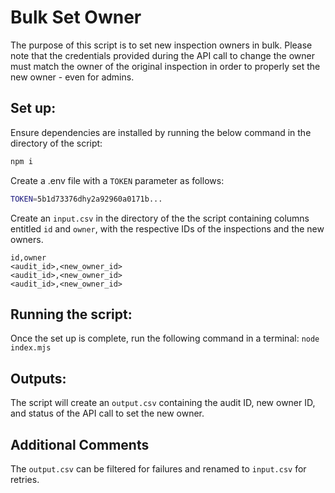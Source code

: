 # Bulk Set Owner

The purpose of this script is to set new inspection owners in bulk. Please note that the credentials provided during the API call to change the owner must match the owner of the original inspection in order to properly set the new owner - even for admins.

## Set up:

Ensure dependencies are installed by running the below command in the directory of the script:

```bash
npm i
```

Create a .env file with a `TOKEN` parameter as follows:

```bash
TOKEN=5b1d73376dhy2a92960a0171b...
```

Create an `input.csv` in the directory of the the script containing columns entitled `id` and `owner`, with the respective IDs of the inspections and the new owners.

```csv
id,owner
<audit_id>,<new_owner_id>
<audit_id>,<new_owner_id>
<audit_id>,<new_owner_id>
```

## Running the script:

Once the set up is complete, run the following command in a terminal:
`node index.mjs`

## Outputs:

The script will create an `output.csv` containing the audit ID, new owner ID, and status of the API call to set the new owner.

## Additional Comments

The `output.csv` can be filtered for failures and renamed to `input.csv` for retries.
